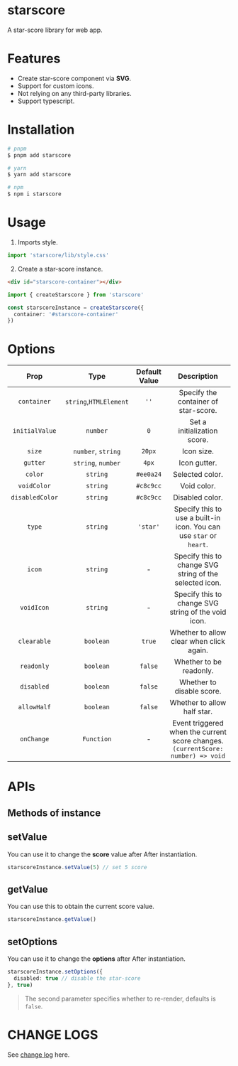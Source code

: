 # starscore

A star-score library for web app.

# Features

- Create star-score component via **SVG**.
- Support for custom icons.
- Not relying on any third-party libraries.
- Support typescript.

# Installation

```bash
# pnpm
$ pnpm add starscore

# yarn
$ yarn add starscore

# npm
$ npm i starscore
```

# Usage

1. Imports style.

```ts
import 'starscore/lib/style.css'
```

2. Create a star-score instance.

```html
<div id="starscore-container"></div>
```

```ts
import { createStarscore } from 'starscore'

const starscoreInstance = createStarscore({
  container: '#starscore-container'
})
```

# Options

| Prop | Type | Default Value | Description |
| :---: | :---: | :---: | :---: |
| `container` | `string`,`HTMLElement` | `''` | Specify the container of star-score. |
| `initialValue` | `number` | `0` | Set a initialization score. |
| `size` | `number`, `string` | `20px` | Icon size. |
| `gutter` | `string`, `number` | `4px` | Icon gutter. |
| `color` | `string` | `#ee0a24` | Selected color. |
| `voidColor` | `string` | `#c8c9cc` | Void color. |
| `disabledColor` | `string` | `#c8c9cc` | Disabled color. |
| `type` | `string` | `'star'` | Specify this to use a built-in icon. You can use `star` or `heart`. |
| `icon` | `string` | - | Specify this to change SVG string of the selected icon. |
| `voidIcon` | `string` | - | Specify this to change SVG string of the void icon. |
| `clearable` | `boolean` | `true` | Whether to allow clear when click again. |
| `readonly` | `boolean` | `false` | Whether to be readonly. |
| `disabled` | `boolean` | `false` | Whether to disable score. |
| `allowHalf` | `boolean` | `false` | Whether to allow half star. |
| `onChange` | `Function` | - | Event triggered when the current score changes. `(currentScore: number) => void` |

# APIs

## Methods of instance

## setValue

You can use it to change the **score** value after After instantiation.

```ts
starscoreInstance.setValue(5) // set 5 score
```

## getValue

You can use this to obtain the current score value.

```ts
starscoreInstance.getValue()
```

## setOptions

You can use it to change the **options** after After instantiation.

```ts
starscoreInstance.setOptions({
  disabled: true // disable the star-score
}, true)
```

> The second parameter specifies whether to re-render, defaults is `false`.

# CHANGE LOGS

See [change log](./CHANGELOG.md) here.